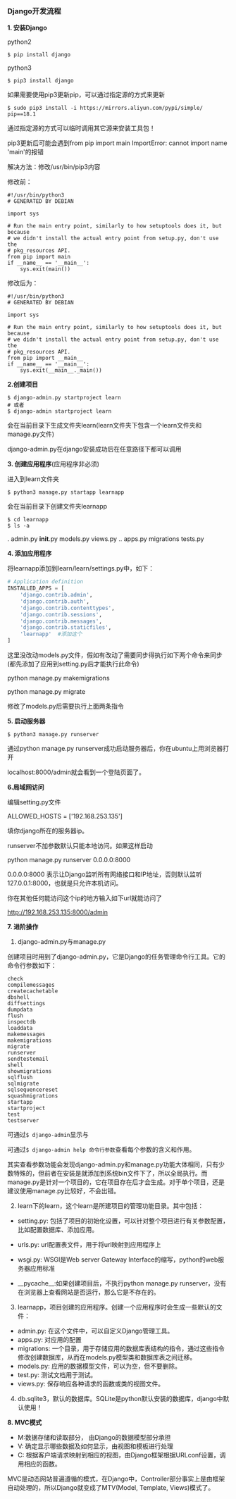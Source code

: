 

### Django开发流程

**1. 安装Django**

python2

```shell
$ pip install django
```

python3

```shell
$ pip3 install django
```

如果需要使用pip3更新pip，可以通过指定源的方式来更新

```shell
$ sudo pip3 install -i https://mirrors.aliyun.com/pypi/simple/ pip==18.1
```

通过指定源的方式可以临时调用其它源来安装工具包！

pip3更新后可能会遇到from pip import main ImportError: cannot import name 'main'的报错

解决方法：修改/usr/bin/pip3内容

修改前：

```gedit
#!/usr/bin/python3
# GENERATED BY DEBIAN

import sys

# Run the main entry point, similarly to how setuptools does it, but because
# we didn't install the actual entry point from setup.py, don't use the
# pkg_resources API.
from pip import main
if __name__ == '__main__':
    sys.exit(main())
```

修改后为：

```gedit
#!/usr/bin/python3
# GENERATED BY DEBIAN

import sys

# Run the main entry point, similarly to how setuptools does it, but because
# we didn't install the actual entry point from setup.py, don't use the
# pkg_resources API.
from pip import __main__
if __name__ == '__main__':
    sys.exit(__main__._main())
```

**2.创建项目**

```shell
$ django-admin.py startproject learn
# 或者
$ django-admin startproject learn
```

会在当前目录下生成文件夹learn(learn文件夹下包含一个learn文件夹和manage.py文件)

django-admin.py在django安装成功后在任意路径下都可以调用

**3. 创建应用程序**(应用程序非必须)

进入到learn文件夹

```
$ python3 manage.py startapp learnapp
```

会在当前目录下创建文件夹learnapp

```
$ cd learnapp
$ ls -a
```

.   admin.py  __init__.py  models.py  views.py
..  apps.py   migrations   tests.py

**4. 添加应用程序**

将learnapp添加到learn/learn/settings.py中，如下：

```python
# Application definition
INSTALLED_APPS = [
    'django.contrib.admin',
    'django.contrib.auth',
    'django.contrib.contenttypes',
    'django.contrib.sessions',
    'django.contrib.messages',
    'django.contrib.staticfiles',
    'learnapp'  #添加这个
]
```

这里没改动models.py文件，假如有改动了需要同步得执行如下两个命令来同步(都先添加了应用到setting.py后才能执行此命令)

python manage.py  makemigrations

python manage.py migrate

修改了models.py后需要执行上面两条指令

**5. 启动服务器**

```shell
$ python3 manage.py runserver
```

通过python manage.py runserver成功启动服务器后，你在ubuntu上用浏览器打开

localhost:8000/admin就会看到一个登陆页面了。

**6.局域网访问**

编辑setting.py文件

ALLOWED_HOSTS = ['192.168.253.135']

填你django所在的服务器ip。

runserver不加参数默认只能本地访问。如果这样启动

python manage.py runserver 0.0.0.0:8000

0.0.0.0:8000 表示让Django监听所有网络接口和IP地址，否则默认监听127.0.0.1:8000，也就是只允许本机访问。

你在其他任何能访问这个ip的地方输入如下url就能访问了

http://192.168.253.135:8000/admin

**7. 进阶操作**

1) django-admin.py与manage.py

创建项目时用到了django-admin.py，它是Django的任务管理命令行工具。它的命令行参数如下：

```shell
check
compilemessages
createcachetable
dbshell
diffsettings
dumpdata
flush
inspectdb
loaddata
makemessages
makemigrations
migrate
runserver
sendtestemail
shell
showmigrations
sqlflush
sqlmigrate
sqlsequencereset
squashmigrations
startapp
startproject
test
testserver
```

可通过`$ django-admin`显示与

可通过`$ django-admin help 命令行参数`查看每个参数的含义和作用。

其实查看参数功能会发现django-admin.py和manage.py功能大体相同，只有少数特殊的，但前者在安装是就添加到系统bin文件下了，所以全局执行。而manage.py是针对一个项目的，它在项目存在后才会生成。对于单个项目，还是建议使用manage.py比较好，不会出错。

2) learn下的learn，这个learn是所建项目的管理功能目录。其中包括：

* setting.py: 包括了项目的初始化设置，可以针对整个项目进行有关参数配置，比如配置数据库、添加应用。
* urls.py: url配置表文件，用于将url映射到应用程序上
* wsgi.py: WSGI是Web server Gateway Interface的缩写，python的web服务器应用标准

* \_\_pycache\_\_:如果创建项目后，不执行python manage.py runserver，没有在浏览器上查看网站是否运行，那么它是不存在的。

3) learnapp，项目创建的应用程序。创建一个应用程序时会生成一些默认的文件：

* admin.py: 在这个文件中，可以自定义Django管理工具。
* apps.py: 对应用的配置
* migrations: 一个目录，用于存储应用的数据库表结构的指令，通过这些指令修改创建数据库，从而在models.py模型类和数据库表之间迁移。
* models.py: 应用的数据模型文件，可以为空，但不要删除。
* test.py: 测试文档用于测试。
* views.py: 保存响应各种请求的函数或类的视图文件。

4) db.sqlite3，默认的数据库。SQLite是python默认安装的数据库，django中默认使用！

**8. MVC模式**

* M:数据存储和读取部分， 由Django的数据模型部分承担
* V: 确定显示哪些数据及如何显示，由视图和模板进行处理
* C: 根据客户端请求映射到相应的视图，由Django框架根据URLconf设置，调用相应的函数。

MVC是动态网站普遍遵循的模式，在Django中，Controller部分事实上是由框架自动处理的，所以Django就变成了MTV(Model, Template, Views)模式了。